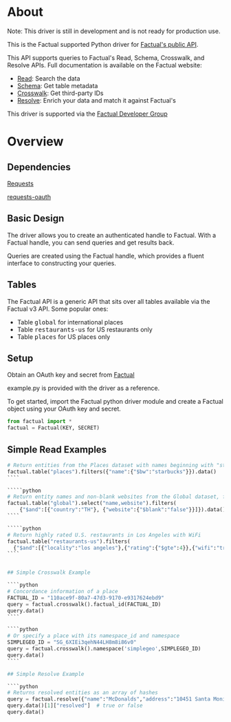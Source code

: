 # About

Note: This driver is still in development and is not ready for production use. 

This is the Factual supported Python driver for [Factual's public API](http://developer.factual.com/display/docs/Factual+Developer+APIs+Version+3).


This API supports queries to Factual's Read, Schema, Crosswalk, and Resolve APIs. Full documentation is available on the Factual website:

*   [Read](http://developer.factual.com/display/docs/Factual+Developer+APIs+Version+3): Search the data
*   [Schema](http://developer.factual.com/display/docs/Core+API+-+Schema): Get table metadata
*   [Crosswalk](http://developer.factual.com/display/docs/Places+API+-+Crosswalk): Get third-party IDs
*   [Resolve](http://developer.factual.com/display/docs/Places+API+-+Resolve): Enrich your data and match it against Factual's

This driver is supported via the [Factual Developer Group](https://groups.google.com/group/factual_developers)

# Overview


## Dependencies
[Requests](http://docs.python-requests.org/en/v0.10.7/index.html)

[requests-oauth](https://github.com/maraujop/requests-oauth)


## Basic Design

The driver allows you to create an authenticated handle to Factual. With a Factual handle, you can send queries and get results back.

Queries are created using the Factual handle, which provides a fluent interface to constructing your queries.

## Tables
The Factual API is a generic API that sits over all tables available via the Factual v3 API. Some popular ones:

*   Table <tt>global</tt> for international places
*   Table <tt>restaurants-us</tt> for US restaurants only
*   Table <tt>places</tt> for US places only

## Setup
Obtain an OAuth key and secret from [Factual](http://www.factual.com/devtools/beta)

example.py is provided with the driver as a reference.

To get started, import the Factual python driver module and create a Factual object using your OAuth key and secret.

````python
from factual import *
factual = Factual(KEY, SECRET)
````


## Simple Read Examples

`````python
# Return entities from the Places dataset with names beginning with "starbucks"
factual.table("places").filters({"name":{"$bw":"starbucks"}}).data()
````

`````python
# Return entity names and non-blank websites from the Global dataset, for entities located in Thailand
factual.table("global").select("name,website").filters(
	{"$and":[{"country":"TH"}, {"website":{"$blank":"false"}}]}).data()
````

`````python
# Return highly rated U.S. restaurants in Los Angeles with WiFi
factual.table("restaurants-us").filters(
  {"$and":[{"locality":"los angeles"},{"rating":{"$gte":4}},{"wifi":"true"}]}).data()
````


## Simple Crosswalk Example

````python
# Concordance information of a place
FACTUAL_ID = "110ace9f-80a7-47d3-9170-e9317624ebd9"
query = factual.crosswalk().factual_id(FACTUAL_ID)
query.data()
````

````python
# Or specify a place with its namespace_id and namespace
SIMPLEGEO_ID = "SG_6XIEi3qehN44LH8m8i86v0"
query = factual.crosswalk().namespace('simplegeo',SIMPLEGEO_ID)
query.data()
````

## Simple Resolve Example

````python
# Returns resolved entities as an array of hashes
query = factual.resolve({"name":"McDonalds","address":"10451 Santa Monica Blvd","region":"CA","postcode":"90025"})
query.data()[1]["resolved"]  # true or false
query.data()
